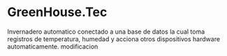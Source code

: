 # GreenHouse.Tec
Invernadero automatico conectado a una base de datos la cual toma registros de temperatura, humedad y acciona otros dispositivos hardware automaticamente.
modificacion
